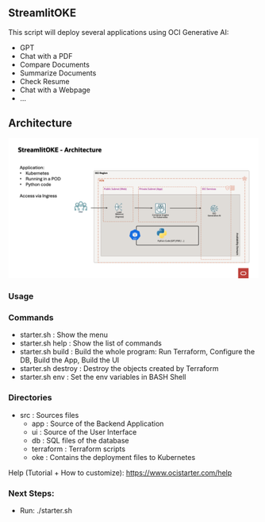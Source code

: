 ## StreamlitOKE

This script will deploy several applications using OCI Generative AI:

- GPT
- Chat with a PDF
- Compare Documents
- Summarize Documents
- Check Resume
- Chat with a Webpage
- ...

## Architecture

![Architecture](architecture.png)

### Usage

### Commands

- starter.sh         : Show the menu
- starter.sh help    : Show the list of commands
- starter.sh build   : Build the whole program: Run Terraform, Configure the DB, Build the App, Build the UI
- starter.sh destroy : Destroy the objects created by Terraform
- starter.sh env     : Set the env variables in BASH Shell

### Directories

- src         : Sources files
  - app       : Source of the Backend Application
  - ui        : Source of the User Interface
  - db        : SQL files of the database
  - terraform : Terraform scripts
  - oke       : Contains the deployment files to Kubernetes

Help (Tutorial + How to customize): https://www.ocistarter.com/help

### Next Steps:

- Run:
  ./starter.sh
